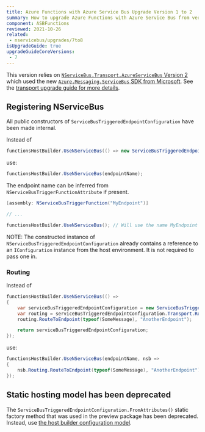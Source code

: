 ```yaml
---
title: Azure Functions with Azure Service Bus Upgrade Version 1 to 2
summary: How to upgrade Azure Functions with Azure Service Bus from version 1 to 2
component: ASBFunctions
reviewed: 2021-10-26
related:
 - nservicebus/upgrades/7to8
isUpgradeGuide: true
upgradeGuideCoreVersions:
 - 7
---
```


This version relies on [`NServiceBus.Transport.AzureServiceBus` Version 2](/transports/azure-service-bus/) which used the new [`Azure.Messaging.ServiceBus` SDK from Microsoft](https://docs.microsoft.com/en-us/dotnet/api/overview/azure/messaging.servicebus-readme). See the [transport upgrade guide for more details](/transports/upgrades/asbs-1to2.md).

## Registering NServiceBus

All public constructors of `ServiceBusTriggeredEndpointConfiguration` have been made internal.

Instead of

```csharp
functionsHostBuilder.UseNServiceBus(() => new ServiceBusTriggeredEndpointConfiguration(endpointName));
```

use:

```csharp
functionsHostBuilder.UseNServiceBus(endpointName);
```

The endpoint name can be inferred from `NServiceBusTriggerFunctionAttribute` if present.

```csharp
[assembly: NServiceBusTriggerFunction("MyEndpoint")]

// ...

functionsHostBuilder.UseNServiceBus(); // Will use the name MyEndpoint
```

NOTE: The constructed instance of `NServiceBusTriggeredEndpointConfiguration` already contains a reference to an `IConfiguration` instance from the host environment. It is not required to pass one in.

### Routing

Instead of

```csharp
functionsHostBuilder.UseNServiceBus(() =>
{
    var serviceBusTriggeredEndpointConfiguration = new ServiceBusTriggeredEndpointConfiguration(endpointName);
    var routing = serviceBusTriggeredEndpointConfiguration.Transport.Routing();
    routing.RouteToEndpoint(typeof(SomeMessage), "AnotherEndpoint");

    return serviceBusTriggeredEndpointConfiguration;
});
```

use:

```csharp
functionsHostBuilder.UseNServiceBus(endpointName, nsb =>
{
    nsb.Routing.RouteToEndpoint(typeof(SomeMessage), "AnotherEndpoint");
});
```

## Static hosting model has been deprecated

The `ServiceBusTriggeredEndpointConfiguration.FromAttributes()` static factory method that was used in the preview package has been deprecated. Instead, use [the host builder configuration model](/nservicebus/hosting/azure-functions-service-bus/#basic-usage-endpoint-configuration).
